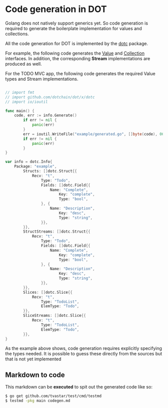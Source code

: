 # Code generation in DOT

Golang does not natively support generics yet. So code generation
is required to generate the boilerplate implementation for values and
collections.

All the code generation for DOT is implemented by the
[dotc](https://godoc.org/github.com/dotchain/dotc) package.

For example, the following code generates the
[Value](https://godoc.org/github.com/dotchain/dot/changes#Value) and
[Collection](https://godoc.org/github.com/dotchain/dot/changes#Collection)
interfaces.  In addition, the corresponding **Stream** implementations
are produced as well.

For the TODO MVC app, the following code generates the required Value
types and Stream implementations.

```go global

// import fmt
// import github.com/dotchain/dot/x/dotc
// import io/ioutil

func main() {
	code, err := info.Generate()
        if err != nil {
        	panic(err)
        }
        err = ioutil.WriteFile("example/generated.go", []byte(code), 0644)
        if err != nil {
        	panic(err)
        }
}

var info = dotc.Info{
	Package: "example",
        Structs: []dotc.Struct{{
        	Recv: "t",
                Type: "Todo",
                Fields: []dotc.Field{{
                	Name: "Complete",
                        Key: "complete",
                        Type: "bool",
                }, {
                	Name: "Description",
                        Key: "desc",
                        Type: "string",
                }},
        }},
        StructStreams: []dotc.Struct{{
        	Recv: "t",
                Type: "Todo",
                Fields: []dotc.Field{{
                	Name: "Complete",
                        Key: "complete",
                        Type: "bool",
                }, {
                	Name: "Description",
                        Key: "desc",
                        Type: "string",
                }},
        }},
        Slices: []dotc.Slice{{
        	Recv: "t",
               	Type: "TodoList",
               	ElemType: "Todo",
        }},
        SliceStreams: []dotc.Slice{{
        	Recv: "t",
               	Type: "TodoList",
               	ElemType: "Todo",
        }},
}
```

As the example above shows, code generation requires explicitly
specifying the types needed.  It is possible to guess these directly
from the sources but that is not yet implemented

## Markdown to code

This markdown can be **executed** to spit out the generated code like
so:

```sh
$ go get github.com/tvastar/test/cmd/testmd
$ testmd -pkg main codegen.md
```

